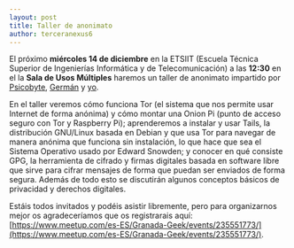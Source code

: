 ```yaml
---
layout: post
title: Taller de anonimato
author: terceranexus6
---
```


El próximo **miércoles 14 de diciembre** en la ETSIIT (Escuela Técnica Superior de Ingenierías Informática y de Telecomunicación) a las **12:30** en el la **Sala de Usos Múltiples** haremos un taller de anonimato impartido por [Psicobyte](https://twitter.com/psicobyte_), [Germán](https://twitter.com/germaaan_) y [yo](https://twitter.com/Terceranexus6).

En el taller veremos cómo funciona Tor (el sistema que nos permite usar Internet de forma anónima) y cómo montar una Onion Pi (punto de acceso seguro con Tor y Raspberry Pi); aprenderemos a instalar y usar Tails, la distribución GNU/Linux basada en Debian y que usa Tor para navegar de manera anónima que funciona sin instalación, lo que hace que sea el Sistema Operativo usado por Edward Snowden; y conocer en qué consiste GPG, la herramienta de cifrado y firmas digitales basada en software libre que sirve para cifrar mensajes de forma que puedan ser enviados de forma segura. Además de todo esto se discutirán algunos conceptos básicos de privacidad y derechos digitales.

Estáis todos invitados y podéis asistir libremente, pero para organizarnos mejor os agradeceríamos que os registrarais aquí: [https://www.meetup.com/es-ES/Granada-Geek/events/235551773/](https://www.meetup.com/es-ES/Granada-Geek/events/235551773/).

